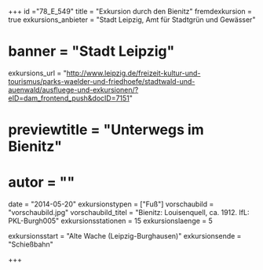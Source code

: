 +++
id ="78_E_549"
title = "Exkursion durch den Bienitz"
fremdexkursion = true
exkursions_anbieter = "Stadt Leipzig, Amt für Stadtgrün und Gewässer"
# banner = "Stadt Leipzig"
exkursions_url = "http://www.leipzig.de/freizeit-kultur-und-tourismus/parks-waelder-und-friedhoefe/stadtwald-und-auenwald/ausfluege-und-exkursionen/?eID=dam_frontend_push&docID=7151"
# previewtitle = "Unterwegs im Bienitz"
# autor = ""
date = "2014-05-20"
exkursionstypen = ["Fuß"]
vorschaubild = "vorschaubild.jpg"
vorschaubild_titel = "Bienitz: Louisenquell, ca. 1912. IfL: PKL-Burgh005"
exkursionsstationen = 15
exkursionslaenge = 5

exkursionsstart = "Alte Wache (Leipzig-Burghausen)" 
exkursionsende = "Schießbahn"


+++